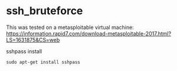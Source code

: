 # ssh_bruteforce

This was tested on a metasploitable virtual machine: https://information.rapid7.com/download-metasploitable-2017.html?LS=1631875&CS=web

sshpass install
```
sudo apt-get install sshpass
```
